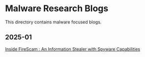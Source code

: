 # Malware Research Blogs #
This directory contains malware focused blogs.

## 2025-01 ##
[Inside FireScam : An Information
 Stealer with Spyware Capabilities](https://github.com/gothburz/CyberSecFolio/blob/main/blogs/malware/2024/01/Inside-FireScam-Information-Stealer-with-Spyware-Capabilities-CYFIRMA.pdf)